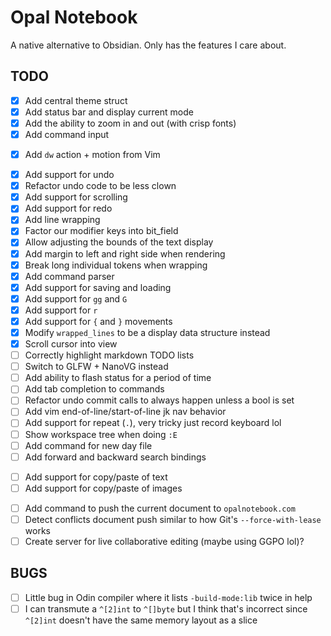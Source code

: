 # Opal Notebook

A native alternative to Obsidian. Only has the features I care about.

## TODO

- [x] Add central theme struct
- [x] Add status bar and display current mode
- [x] Add the ability to zoom in and out (with crisp fonts)
- [x] Add command input
* [x] Add `dw` action + motion from Vim
- [x] Add support for undo
- [x] Refactor undo code to be less clown
- [x] Add support for scrolling
- [x] Add support for redo
- [x] Add line wrapping
- [x] Factor our modifier keys into bit_field
- [x] Allow adjusting the bounds of the text display
- [x] Add margin to left and right side when rendering
- [x] Break long individual tokens when wrapping
- [x] Add command parser
- [x] Add support for saving and loading
- [x] Add support for `gg` and `G`
- [x] Add support for `r`
- [x] Add support for `{` and `}` movements
- [x] Modify `wrapped_lines` to be a display data structure instead
- [x] Scroll cursor into view
- [ ] Correctly highlight markdown TODO lists
- [ ] Switch to GLFW + NanoVG instead
- [ ] Add ability to flash status for a period of time
- [ ] Add tab completion to commands
- [ ] Refactor undo commit calls to always happen unless a bool is set
- [ ] Add vim end-of-line/start-of-line jk nav behavior
- [ ] Add support for repeat (`.`), very tricky just record keyboard lol
- [ ] Show workspace tree when doing `:E`
- [ ] Add command for new day file
- [ ] Add forward and backward search bindings
* [ ] Add support for copy/paste of text
* [ ] Add support for copy/paste of images
- [ ] Add command to push the current document to `opalnotebook.com`
- [ ] Detect conflicts document push similar to how Git's `--force-with-lease` works
- [ ] Create server for live collaborative editing (maybe using GGPO lol)?

## BUGS

- [ ] Little bug in Odin compiler where it lists `-build-mode:lib` twice in help
- [ ] I can transmute a `^[2]int` to `^[]byte` but I think that's incorrect since `^[2]int` doesn't have the same memory layout as a slice
